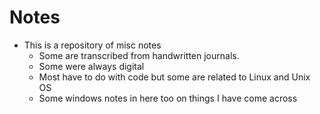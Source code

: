 # Notes

- This is a repository of misc notes
    - Some are transcribed from handwritten journals. 
    - Some were always digital
    - Most have to do with code but some are related to Linux and Unix OS
    - Some windows notes in here too on things I have come across  